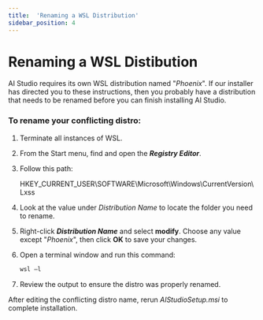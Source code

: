 ```yaml
---
title:  'Renaming a WSL Distribution'
sidebar_position: 4
---
```

# Renaming a WSL Distibution

AI Studio requires its own WSL distribution named "*Phoenix*". If our installer has directed you to these instructions, then you probably have a distribution that needs to be renamed before you can finish installing AI Studio.

### To rename your conflicting distro:

1. Terminate all instances of WSL.

2. From the Start menu, find and open the ***Registry Editor***.

3. Follow this path: 

    HKEY_CURRENT_USER\SOFTWARE\Microsoft\Windows\CurrentVersion\Lxss

4. Look at the value under *Distribution Name* to locate the folder you need to rename.

5. Right-click ***Distribution Name*** and select **modify**. Choose any value except "*Phoenix*", then click **OK** to save your changes.

6. Open a terminal window and run this command:
    ```powershell
	wsl –l
    ```

7. Review the output to ensure the distro was properly renamed.

After editing the conflicting distro name, rerun *AIStudioSetup.msi* to complete installation.